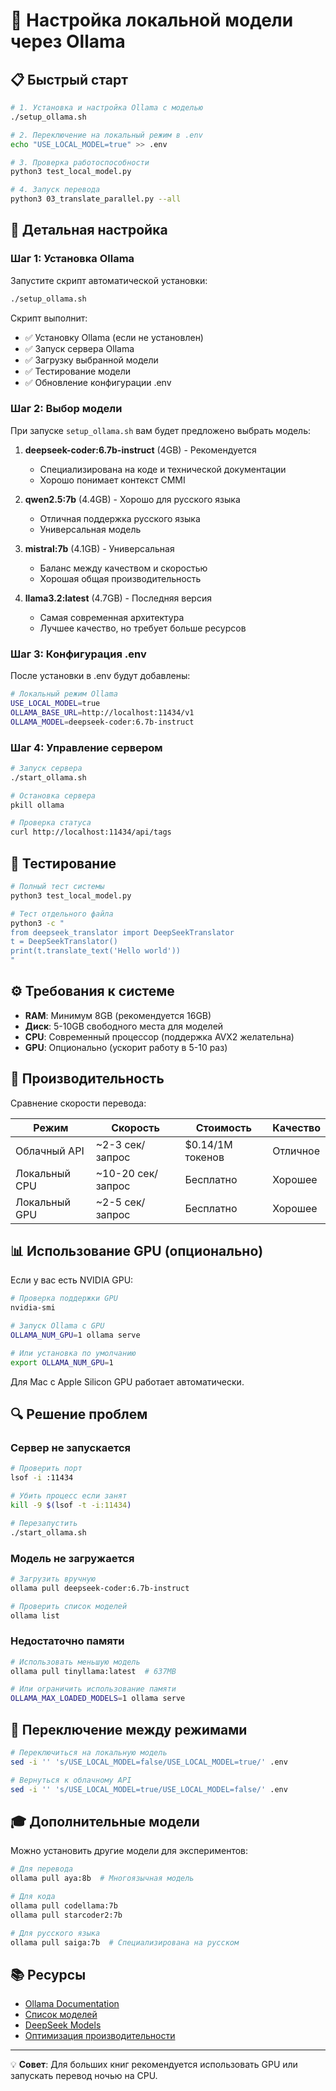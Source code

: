 # 🚀 Настройка локальной модели через Ollama

## 📋 Быстрый старт

```bash
# 1. Установка и настройка Ollama с моделью
./setup_ollama.sh

# 2. Переключение на локальный режим в .env
echo "USE_LOCAL_MODEL=true" >> .env

# 3. Проверка работоспособности
python3 test_local_model.py

# 4. Запуск перевода
python3 03_translate_parallel.py --all
```

## 🔧 Детальная настройка

### Шаг 1: Установка Ollama

Запустите скрипт автоматической установки:

```bash
./setup_ollama.sh
```

Скрипт выполнит:
- ✅ Установку Ollama (если не установлен)
- ✅ Запуск сервера Ollama
- ✅ Загрузку выбранной модели
- ✅ Тестирование модели
- ✅ Обновление конфигурации .env

### Шаг 2: Выбор модели

При запуске `setup_ollama.sh` вам будет предложено выбрать модель:

1. **deepseek-coder:6.7b-instruct** (4GB) - Рекомендуется
   - Специализирована на коде и технической документации
   - Хорошо понимает контекст CMMI

2. **qwen2.5:7b** (4.4GB) - Хорошо для русского языка
   - Отличная поддержка русского языка
   - Универсальная модель

3. **mistral:7b** (4.1GB) - Универсальная
   - Баланс между качеством и скоростью
   - Хорошая общая производительность

4. **llama3.2:latest** (4.7GB) - Последняя версия
   - Самая современная архитектура
   - Лучшее качество, но требует больше ресурсов

### Шаг 3: Конфигурация .env

После установки в .env будут добавлены:

```bash
# Локальный режим Ollama
USE_LOCAL_MODEL=true
OLLAMA_BASE_URL=http://localhost:11434/v1
OLLAMA_MODEL=deepseek-coder:6.7b-instruct
```

### Шаг 4: Управление сервером

```bash
# Запуск сервера
./start_ollama.sh

# Остановка сервера
pkill ollama

# Проверка статуса
curl http://localhost:11434/api/tags
```

## 🧪 Тестирование

```bash
# Полный тест системы
python3 test_local_model.py

# Тест отдельного файла
python3 -c "
from deepseek_translator import DeepSeekTranslator
t = DeepSeekTranslator()
print(t.translate_text('Hello world'))
"
```

## ⚙️ Требования к системе

- **RAM**: Минимум 8GB (рекомендуется 16GB)
- **Диск**: 5-10GB свободного места для моделей
- **CPU**: Современный процессор (поддержка AVX2 желательна)
- **GPU**: Опционально (ускорит работу в 5-10 раз)

## 🎯 Производительность

Сравнение скорости перевода:

| Режим | Скорость | Стоимость | Качество |
|-------|----------|-----------|----------|
| Облачный API | ~2-3 сек/запрос | $0.14/1M токенов | Отличное |
| Локальный CPU | ~10-20 сек/запрос | Бесплатно | Хорошее |
| Локальный GPU | ~2-5 сек/запрос | Бесплатно | Хорошее |

## 📊 Использование GPU (опционально)

Если у вас есть NVIDIA GPU:

```bash
# Проверка поддержки GPU
nvidia-smi

# Запуск Ollama с GPU
OLLAMA_NUM_GPU=1 ollama serve

# Или установка по умолчанию
export OLLAMA_NUM_GPU=1
```

Для Mac с Apple Silicon GPU работает автоматически.

## 🔍 Решение проблем

### Сервер не запускается

```bash
# Проверить порт
lsof -i :11434

# Убить процесс если занят
kill -9 $(lsof -t -i:11434)

# Перезапустить
./start_ollama.sh
```

### Модель не загружается

```bash
# Загрузить вручную
ollama pull deepseek-coder:6.7b-instruct

# Проверить список моделей
ollama list
```

### Недостаточно памяти

```bash
# Использовать меньшую модель
ollama pull tinyllama:latest  # 637MB

# Или ограничить использование памяти
OLLAMA_MAX_LOADED_MODELS=1 ollama serve
```

## 📝 Переключение между режимами

```bash
# Переключиться на локальную модель
sed -i '' 's/USE_LOCAL_MODEL=false/USE_LOCAL_MODEL=true/' .env

# Вернуться к облачному API
sed -i '' 's/USE_LOCAL_MODEL=true/USE_LOCAL_MODEL=false/' .env
```

## 🎓 Дополнительные модели

Можно установить другие модели для экспериментов:

```bash
# Для перевода
ollama pull aya:8b  # Многоязычная модель

# Для кода
ollama pull codellama:7b
ollama pull starcoder2:7b

# Для русского языка
ollama pull saiga:7b  # Специализирована на русском
```

## 📚 Ресурсы

- [Ollama Documentation](https://github.com/ollama/ollama)
- [Список моделей](https://ollama.ai/library)
- [DeepSeek Models](https://github.com/deepseek-ai)
- [Оптимизация производительности](https://github.com/ollama/ollama/blob/main/docs/faq.md)

---

💡 **Совет**: Для больших книг рекомендуется использовать GPU или запускать перевод ночью на CPU.
